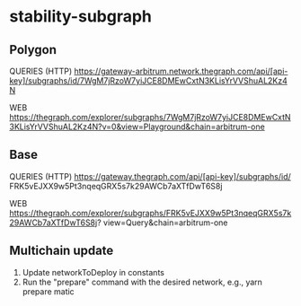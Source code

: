 # stability-subgraph

## Polygon

QUERIES (HTTP)
https://gateway-arbitrum.network.thegraph.com/api/[api-key]/subgraphs/id/7WgM7jRzoW7yiJCE8DMEwCxtN3KLisYrVVShuAL2Kz4N

WEB
https://thegraph.com/explorer/subgraphs/7WgM7jRzoW7yiJCE8DMEwCxtN3KLisYrVVShuAL2Kz4N?v=0&view=Playground&chain=arbitrum-one

## Base

QUERIES (HTTP)
https://gateway.thegraph.com/api/[api-key]/subgraphs/id/
FRK5vEJXX9w5Pt3nqeqGRX5s7k29AWCb7aXTfDwT6S8j

WEB
https://thegraph.com/explorer/subgraphs/FRK5vEJXX9w5Pt3nqeqGRX5s7k29AWCb7aXTfDwT6S8j?
view=Query&chain=arbitrum-one

## Multichain update

1. Update networkToDeploy in constants
2. Run the "prepare" command with the desired network, e.g., yarn prepare matic

